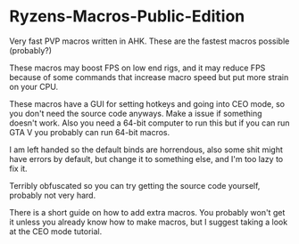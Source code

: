 # Ryzens-Macros-Public-Edition
Very fast PVP macros written in AHK. These are the fastest macros possible (probably?)

These macros may boost FPS on low end rigs, and it may reduce FPS because of some commands that increase macro speed but put more strain on your CPU.

These macros have a GUI for setting hotkeys and going into CEO mode, so you don't need the source code anyways. Make a issue if something doesn't work. Also you need a 64-bit computer to run this but if you can run GTA V you probably can run 64-bit macros.

I am left handed so the default binds are horrendous, also some shit might have errors by default, but change it to something else, and I'm too lazy to fix it.

Terribly obfuscated so you can try getting the source code yourself, probably not very hard.

There is a short guide on how to add extra macros. You probably won't get it unless you already know how to make macros, but I suggest taking a look at the CEO mode tutorial.
